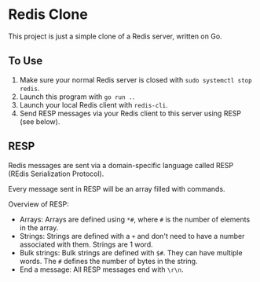 # Redis Clone

This project is just a simple clone of a Redis server, written on Go.

## To Use

1. Make sure your normal Redis server is closed with `sudo systemctl stop redis`.
2. Launch this program with `go run .`.
3. Launch your local Redis client with `redis-cli`.
4. Send RESP messages via your Redis client to this server using RESP (see below).

## RESP

Redis messages are sent via a domain-specific language called RESP (REdis Serialization Protocol).

Every message sent in RESP will be an array filled with commands.

Overview of RESP:

- Arrays: Arrays are defined using `*#`, where `#` is the number of elements in the array.
- Strings: Strings are defined with a `+` and don't need to have a number associated with them. Strings are 1 word.
- Bulk strings: Bulk strings are defined with `$#`. They can have multiple words. The `#` defines the number of bytes in the string.
- End a message: All RESP messages end with `\r\n`.
